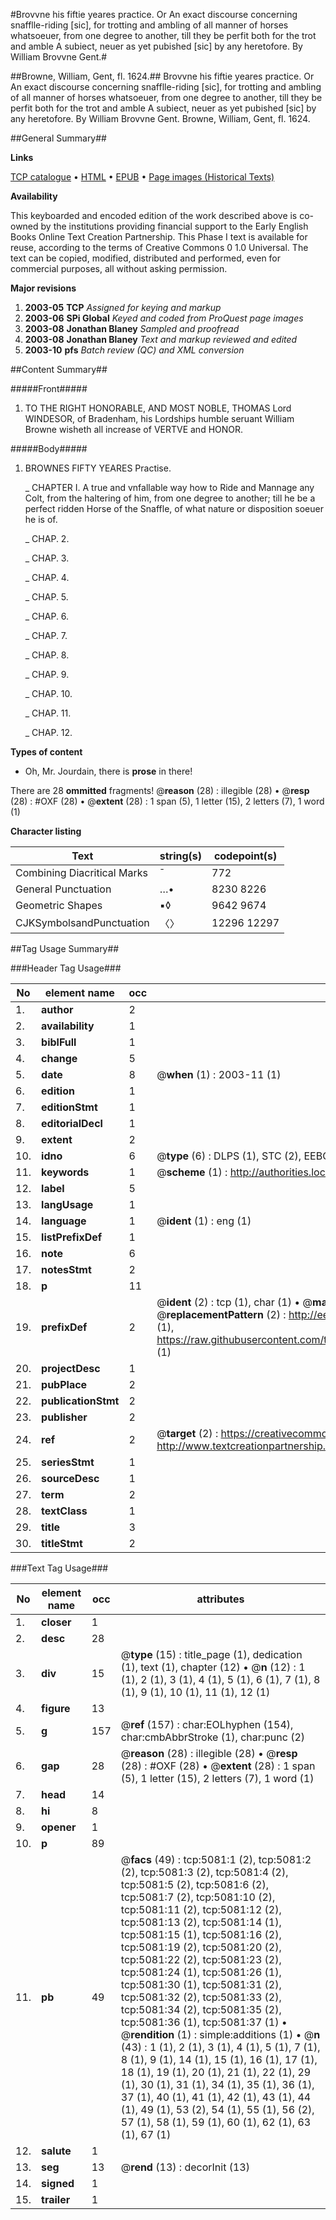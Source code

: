 #Brovvne his fiftie yeares practice. Or An exact discourse concerning snafflle-riding [sic], for trotting and ambling of all manner of horses whatsoeuer, from one degree to another, till they be perfit both for the trot and amble A subiect, neuer as yet pubished [sic] by any heretofore. By William Brovvne Gent.#

##Browne, William, Gent, fl. 1624.##
Brovvne his fiftie yeares practice. Or An exact discourse concerning snafflle-riding [sic], for trotting and ambling of all manner of horses whatsoeuer, from one degree to another, till they be perfit both for the trot and amble A subiect, neuer as yet pubished [sic] by any heretofore. By William Brovvne Gent.
Browne, William, Gent, fl. 1624.

##General Summary##

**Links**

[TCP catalogue](http://www.ota.ox.ac.uk/tcp/)  • 
[HTML](http://tei.it.ox.ac.uk/tcp/Texts-HTML/free/A17/A17041.html)  • 
[EPUB](http://tei.it.ox.ac.uk/tcp/Texts-EPUB/free/A17/A17041.epub) • 
[Page images (Historical Texts)](https://data.historicaltexts.jisc.ac.uk/view?pubId=eebo-99840565e&pageId=eebo-99840565e-5081-1)

**Availability**

This keyboarded and encoded edition of the
	       work described above is co-owned by the institutions
	       providing financial support to the Early English Books
	       Online Text Creation Partnership. This Phase I text is
	       available for reuse, according to the terms of Creative
	       Commons 0 1.0 Universal. The text can be copied,
	       modified, distributed and performed, even for
	       commercial purposes, all without asking permission.

**Major revisions**

1. __2003-05__ __TCP__ *Assigned for keying and markup*
1. __2003-06__ __SPi Global__ *Keyed and coded from ProQuest page images*
1. __2003-08__ __Jonathan Blaney__ *Sampled and proofread*
1. __2003-08__ __Jonathan Blaney__ *Text and markup reviewed and edited*
1. __2003-10__ __pfs__ *Batch review (QC) and XML conversion*

##Content Summary##

#####Front#####

1. TO THE RIGHT HONORABLE, AND MOST NOBLE, THOMAS Lord WINDESOR, of Bradenham, his Lordships humble seruant William Browne wisheth all increase of VERTVE and HONOR.

#####Body#####

1. BROWNES FIFTY YEARES Practise.

    _ CHAPTER I. A true and vnfallable way how to Ride and Mannage any Colt, from the haltering of him, from one degree to another; till he be a perfect ridden Horse of the Snaffle, of what nature or disposition soeuer he is of.

    _ CHAP. 2.

    _ CHAP. 3.

    _ CHAP. 4.

    _ CHAP. 5.

    _ CHAP. 6.

    _ CHAP. 7.

    _ CHAP. 8.

    _ CHAP. 9.

    _ CHAP. 10.

    _ CHAP. 11.

    _ CHAP. 12.

**Types of content**

  * Oh, Mr. Jourdain, there is **prose** in there!

There are 28 **ommitted** fragments! 
 @__reason__ (28) : illegible (28)  •  @__resp__ (28) : #OXF (28)  •  @__extent__ (28) : 1 span (5), 1 letter (15), 2 letters (7), 1 word (1)

**Character listing**


|Text|string(s)|codepoint(s)|
|---|---|---|
|Combining             Diacritical Marks|̄|772|
|General Punctuation|…•|8230 8226|
|Geometric Shapes|▪◊|9642 9674|
|CJKSymbolsandPunctuation|〈〉|12296 12297|

##Tag Usage Summary##

###Header Tag Usage###

|No|element name|occ|attributes|
|---|---|---|---|
|1.|__author__|2||
|2.|__availability__|1||
|3.|__biblFull__|1||
|4.|__change__|5||
|5.|__date__|8| @__when__ (1) : 2003-11 (1)|
|6.|__edition__|1||
|7.|__editionStmt__|1||
|8.|__editorialDecl__|1||
|9.|__extent__|2||
|10.|__idno__|6| @__type__ (6) : DLPS (1), STC (2), EEBO-CITATION (1), PROQUEST (1), VID (1)|
|11.|__keywords__|1| @__scheme__ (1) : http://authorities.loc.gov/ (1)|
|12.|__label__|5||
|13.|__langUsage__|1||
|14.|__language__|1| @__ident__ (1) : eng (1)|
|15.|__listPrefixDef__|1||
|16.|__note__|6||
|17.|__notesStmt__|2||
|18.|__p__|11||
|19.|__prefixDef__|2| @__ident__ (2) : tcp (1), char (1)  •  @__matchPattern__ (2) : ([0-9\-]+):([0-9IVX]+) (1), (.+) (1)  •  @__replacementPattern__ (2) : http://eebo.chadwyck.com/downloadtiff?vid=$1&page=$2 (1), https://raw.githubusercontent.com/textcreationpartnership/Texts/master/tcpchars.xml#$1 (1)|
|20.|__projectDesc__|1||
|21.|__pubPlace__|2||
|22.|__publicationStmt__|2||
|23.|__publisher__|2||
|24.|__ref__|2| @__target__ (2) : https://creativecommons.org/publicdomain/zero/1.0/ (1), http://www.textcreationpartnership.org/docs/. (1)|
|25.|__seriesStmt__|1||
|26.|__sourceDesc__|1||
|27.|__term__|2||
|28.|__textClass__|1||
|29.|__title__|3||
|30.|__titleStmt__|2||


###Text Tag Usage###

|No|element name|occ|attributes|
|---|---|---|---|
|1.|__closer__|1||
|2.|__desc__|28||
|3.|__div__|15| @__type__ (15) : title_page (1), dedication (1), text (1), chapter (12)  •  @__n__ (12) : 1 (1), 2 (1), 3 (1), 4 (1), 5 (1), 6 (1), 7 (1), 8 (1), 9 (1), 10 (1), 11 (1), 12 (1)|
|4.|__figure__|13||
|5.|__g__|157| @__ref__ (157) : char:EOLhyphen (154), char:cmbAbbrStroke (1), char:punc (2)|
|6.|__gap__|28| @__reason__ (28) : illegible (28)  •  @__resp__ (28) : #OXF (28)  •  @__extent__ (28) : 1 span (5), 1 letter (15), 2 letters (7), 1 word (1)|
|7.|__head__|14||
|8.|__hi__|8||
|9.|__opener__|1||
|10.|__p__|89||
|11.|__pb__|49| @__facs__ (49) : tcp:5081:1 (2), tcp:5081:2 (2), tcp:5081:3 (2), tcp:5081:4 (2), tcp:5081:5 (2), tcp:5081:6 (2), tcp:5081:7 (2), tcp:5081:10 (2), tcp:5081:11 (2), tcp:5081:12 (2), tcp:5081:13 (2), tcp:5081:14 (1), tcp:5081:15 (1), tcp:5081:16 (2), tcp:5081:19 (2), tcp:5081:20 (2), tcp:5081:22 (2), tcp:5081:23 (2), tcp:5081:24 (1), tcp:5081:26 (1), tcp:5081:30 (1), tcp:5081:31 (2), tcp:5081:32 (2), tcp:5081:33 (2), tcp:5081:34 (2), tcp:5081:35 (2), tcp:5081:36 (1), tcp:5081:37 (1)  •  @__rendition__ (1) : simple:additions (1)  •  @__n__ (43) : 1 (1), 2 (1), 3 (1), 4 (1), 5 (1), 7 (1), 8 (1), 9 (1), 14 (1), 15 (1), 16 (1), 17 (1), 18 (1), 19 (1), 20 (1), 21 (1), 22 (1), 29 (1), 30 (1), 31 (1), 34 (1), 35 (1), 36 (1), 37 (1), 40 (1), 41 (1), 42 (1), 43 (1), 44 (1), 49 (1), 53 (2), 54 (1), 55 (1), 56 (2), 57 (1), 58 (1), 59 (1), 60 (1), 62 (1), 63 (1), 67 (1)|
|12.|__salute__|1||
|13.|__seg__|13| @__rend__ (13) : decorInit (13)|
|14.|__signed__|1||
|15.|__trailer__|1||
